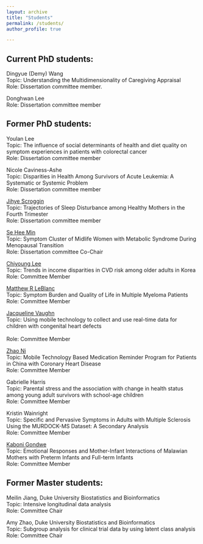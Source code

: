 ```yaml
---
layout: archive
title: "Students"
permalink: /students/
author_profile: true

---
```


Current PhD students:
-----

Dingyue (Demy) Wang<br>
Topic: Understanding the Multidimensionality of Caregiving Appraisal<br>
Role: Dissertation committee member. 

Donghwan Lee<br>
Role: Dissertation committee member 

Former PhD students:
-----

Youlan Lee<br>
Topic: The influence of social determinants of health and diet quality on symptom experiences in patients with colorectal cancer<br> 
Role: Dissertation committee member

Nicole Caviness-Ashe<br>
Topic: Disparities in Health Among Survivors of Acute Leukemia: A Systematic or Systemic Problem<br>
Role: Dissertation committee member

[Jihye Scroggin](https://nursing.unc.edu/people/jihye-scroggins)<br> 
Topic: Trajectories of Sleep Disturbance among Healthy Mothers in the Fourth Trimester<br>
Role: Dissertation committee member

[Se Hee Min](https://www.nursing.upenn.edu/live/profiles/19595-se-hee-min)<br>
Topic: Symptom Cluster of Midlife Women with Metabolic Syndrome During Menopausal Transition<br>
Role: Dissertation committee Co-Chair

[Chiyoung Lee](https://nursing.arizona.edu/clee33)<br>
Topic: Trends in income disparities in CVD risk among older adults in Korea<br>
Role: Committee Member

[Matthew R LeBlanc](https://nursing.unc.edu/people/matthew-leblanc)<br> 
Topic: Symptom Burden and Quality of Life in Multiple Myeloma Patients<br>
Role: Committee Member

[Jacqueline Vaughn](https://uncw.edu/profiles/v/vaughnj)<br> 
Topic: Using mobile technology to collect and use real-time data for children with congenital heart defects<br>  
Role: Committee Member

[Zhao Ni](https://nursing.yale.edu/faculty-research/faculty-directory/zhao-ni-phd-bmed-rn-faan-faha)<br> 
Topic: Mobile Technology Based Medication Reminder Program for Patients in China with Coronary Heart Disease<br> 
Role: Committee Member

Gabrielle Harris<br> 
Topic: Parental stress and the association with change in health status among young adult survivors with school-age children<br> 
Role: Committee Member

Kristin Wainright<br> 
Topic: Specific and Pervasive Symptoms in Adults with Multiple Sclerosis Using the MURDOCK-MS Dataset: A Secondary Analysis<br> 
Role: Committee Member

[Kaboni Gondwe](https://nursing.uw.edu/person/6239384-kaboni-whitney-gondwe/)<br> 
Topic: Emotional Responses and Mother-Infant Interactions of Malawian Mothers with Preterm Infants and Full-term Infants<br> 
Role: Committee Member

Former Master students:
-----

Meilin Jiang, Duke University Biostatistics and Bioinformatics<br>
Topic: Intensive longitudinal data analysis<br>
Role: Committee Chair

Amy Zhao, Duke University Biostatistics and Bioinformatics<br>
Topic: Subgroup analysis for clinical trial data by using latent class analysis<br>
Role: Committee Chair


